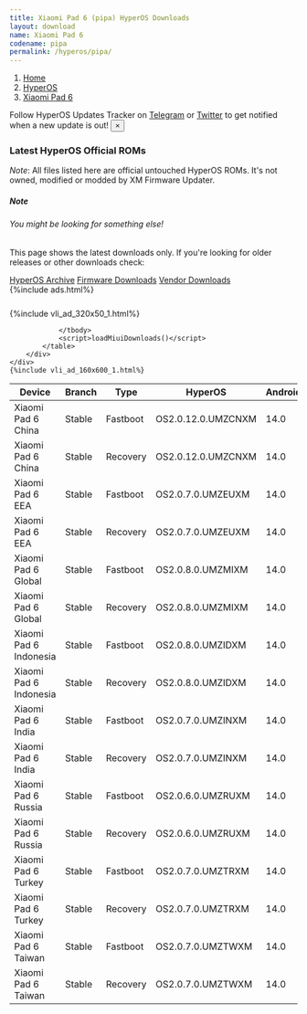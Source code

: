 ```yaml
---
title: Xiaomi Pad 6 (pipa) HyperOS Downloads
layout: download
name: Xiaomi Pad 6
codename: pipa
permalink: /hyperos/pipa/
---
```

<nav aria-label="breadcrumb">
    <ol class="breadcrumb">
        <li class="breadcrumb-item"><a href="/">Home</a></li>
        <li class="breadcrumb-item"><a href="/hyperos/">HyperOS</a></li>
        <li class="breadcrumb-item active" aria-current="page"><a href="/hyperos/pipa/">Xiaomi Pad 6</a></li>
    </ol>
</nav>
<div class="alert alert-primary alert-dismissible fade show" role="alert">
    Follow HyperOS Updates Tracker on <a href="https://t.me/MIUIUpdatesTracker" class="alert-link">Telegram</a>
     or <a href="https://twitter.com/MiFwUpdater" class="alert-link">Twitter</a> to get notified when a new update is out!
    <button type="button" class="close" data-dismiss="alert" aria-label="Close">
        <span aria-hidden="true">&times;</span>
    </button>
</div>

### Latest HyperOS Official ROMs
*Note*: All files listed here are official untouched HyperOS ROMs. It's not owned, modified or modded by XM Firmware Updater.
<div class="card">
  <div class="card-body">
    <h5 class="card-title">Note</h5>
    <h6 class="card-subtitle mb-2 text-muted">You might be looking for something else!</h6>
    <p class="card-text">This page shows the latest downloads only.
     If you're looking for older releases or other downloads check:</p>
    <a href="/archive/hyperos/pipa/" class="card-link">HyperOS Archive</a>
    <a href="/firmware/pipa/" class="card-link">Firmware Downloads</a>
    <a href="/vendor/pipa/" class="card-link">Vendor Downloads</a>
  </div>
</div>
{%include ads.html%}
<div class="row justify-content-center">
    <div class="col-10">
        <div class="table-responsive-md" style="margin-top: 25px;">
            {%include vli_ad_320x50_1.html%}
            <table id="miui" class="display dt-responsive nowrap compact table table-striped table-hover table-sm">
                <thead class="thead-dark">
                    <tr>
                        <th data-ref="device">Device</th>
                        <th data-ref="branch">Branch</th>
                        <th data-ref="type">Type</th>
                        <th data-ref="miui">HyperOS</th>
                        <th data-ref="android">Android</th>
                        <th data-ref="size">Size</th>
                        <th data-ref="size">Date</th>
                        <th data-ref="link">Link</th>
                    </tr>
                </thead>
                <tbody>
                <tr><td>Xiaomi Pad 6 China</td><td>Stable</td><td>Fastboot</td><td>OS2.0.12.0.UMZCNXM</td><td>14.0</td><td>6.4 GB</td><td>2025-08-27</td><td><a href="/hyperos/pipa/stable/OS2.0.12.0.UMZCNXM/">Download</a></td></tr>
<tr><td>Xiaomi Pad 6 China</td><td>Stable</td><td>Recovery</td><td>OS2.0.12.0.UMZCNXM</td><td>14.0</td><td>5.6 GB</td><td>2025-09-17</td><td><a href="/hyperos/pipa/stable/OS2.0.12.0.UMZCNXM/">Download</a></td></tr>
<tr><td>Xiaomi Pad 6 EEA</td><td>Stable</td><td>Fastboot</td><td>OS2.0.7.0.UMZEUXM</td><td>14.0</td><td>5.7 GB</td><td>2025-09-06</td><td><a href="/hyperos/pipa/stable/OS2.0.7.0.UMZEUXM/">Download</a></td></tr>
<tr><td>Xiaomi Pad 6 EEA</td><td>Stable</td><td>Recovery</td><td>OS2.0.7.0.UMZEUXM</td><td>14.0</td><td>4.7 GB</td><td>2025-09-16</td><td><a href="/hyperos/pipa/stable/OS2.0.7.0.UMZEUXM/">Download</a></td></tr>
<tr><td>Xiaomi Pad 6 Global</td><td>Stable</td><td>Fastboot</td><td>OS2.0.8.0.UMZMIXM</td><td>14.0</td><td>5.8 GB</td><td>2025-09-06</td><td><a href="/hyperos/pipa/stable/OS2.0.8.0.UMZMIXM/">Download</a></td></tr>
<tr><td>Xiaomi Pad 6 Global</td><td>Stable</td><td>Recovery</td><td>OS2.0.8.0.UMZMIXM</td><td>14.0</td><td>4.7 GB</td><td>2025-09-16</td><td><a href="/hyperos/pipa/stable/OS2.0.8.0.UMZMIXM/">Download</a></td></tr>
<tr><td>Xiaomi Pad 6 Indonesia</td><td>Stable</td><td>Fastboot</td><td>OS2.0.8.0.UMZIDXM</td><td>14.0</td><td>5.6 GB</td><td>2025-09-06</td><td><a href="/hyperos/pipa/stable/OS2.0.8.0.UMZIDXM/">Download</a></td></tr>
<tr><td>Xiaomi Pad 6 Indonesia</td><td>Stable</td><td>Recovery</td><td>OS2.0.8.0.UMZIDXM</td><td>14.0</td><td>4.7 GB</td><td>2025-09-16</td><td><a href="/hyperos/pipa/stable/OS2.0.8.0.UMZIDXM/">Download</a></td></tr>
<tr><td>Xiaomi Pad 6 India</td><td>Stable</td><td>Fastboot</td><td>OS2.0.7.0.UMZINXM</td><td>14.0</td><td>5.2 GB</td><td>2025-09-06</td><td><a href="/hyperos/pipa/stable/OS2.0.7.0.UMZINXM/">Download</a></td></tr>
<tr><td>Xiaomi Pad 6 India</td><td>Stable</td><td>Recovery</td><td>OS2.0.7.0.UMZINXM</td><td>14.0</td><td>4.6 GB</td><td>2025-09-16</td><td><a href="/hyperos/pipa/stable/OS2.0.7.0.UMZINXM/">Download</a></td></tr>
<tr><td>Xiaomi Pad 6 Russia</td><td>Stable</td><td>Fastboot</td><td>OS2.0.6.0.UMZRUXM</td><td>14.0</td><td>6.3 GB</td><td>2025-08-09</td><td><a href="/hyperos/pipa/stable/OS2.0.6.0.UMZRUXM/">Download</a></td></tr>
<tr><td>Xiaomi Pad 6 Russia</td><td>Stable</td><td>Recovery</td><td>OS2.0.6.0.UMZRUXM</td><td>14.0</td><td>4.6 GB</td><td>2025-08-19</td><td><a href="/hyperos/pipa/stable/OS2.0.6.0.UMZRUXM/">Download</a></td></tr>
<tr><td>Xiaomi Pad 6 Turkey</td><td>Stable</td><td>Fastboot</td><td>OS2.0.7.0.UMZTRXM</td><td>14.0</td><td>5.7 GB</td><td>2025-09-06</td><td><a href="/hyperos/pipa/stable/OS2.0.7.0.UMZTRXM/">Download</a></td></tr>
<tr><td>Xiaomi Pad 6 Turkey</td><td>Stable</td><td>Recovery</td><td>OS2.0.7.0.UMZTRXM</td><td>14.0</td><td>4.7 GB</td><td>2025-09-17</td><td><a href="/hyperos/pipa/stable/OS2.0.7.0.UMZTRXM/">Download</a></td></tr>
<tr><td>Xiaomi Pad 6 Taiwan</td><td>Stable</td><td>Fastboot</td><td>OS2.0.7.0.UMZTWXM</td><td>14.0</td><td>5.3 GB</td><td>2025-09-06</td><td><a href="/hyperos/pipa/stable/OS2.0.7.0.UMZTWXM/">Download</a></td></tr>
<tr><td>Xiaomi Pad 6 Taiwan</td><td>Stable</td><td>Recovery</td><td>OS2.0.7.0.UMZTWXM</td><td>14.0</td><td>4.6 GB</td><td>2025-09-16</td><td><a href="/hyperos/pipa/stable/OS2.0.7.0.UMZTWXM/">Download</a></td></tr>

                </tbody>
                <script>loadMiuiDownloads()</script>
            </table>
        </div>
    </div>
    {%include vli_ad_160x600_1.html%}
</div>
